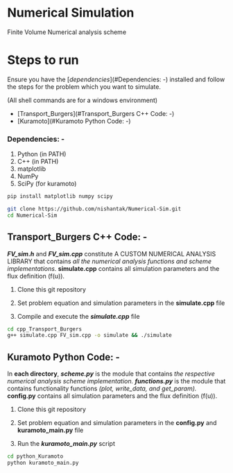# Numerical Simulation
Finite Volume Numerical analysis scheme <br>

# Steps to run
Ensure you have the [*dependencies*](#Dependencies: -) installed and follow the steps for the problem which you want to simulate. 

(All shell commands are for a windows environment)

- [Transport_Burgers](#Transport_Burgers C++ Code: -)
- [Kuramoto](#Kuramoto Python Code: -)

### Dependencies: -
1. Python (in PATH)
2. C++ (in PATH)
2. matplotlib
3. NumPy
4. SciPy (for kuramoto)

```bash
pip install matplotlib numpy scipy
```

```bash
git clone https://github.com/nishantak/Numerical-Sim.git
cd Numerical-Sim

```
## Transport_Burgers C++ Code: -
***FV_sim.h*** and ***FV_sim.cpp*** constitute A CUSTOM NUMERICAL ANALYSIS LIBRARY that contains _all the numerical analysis functions and scheme implementations._ **simulate.cpp** contains all simulation parameters and the flux definition (f(u)).

  1. Clone this git repository

  2. Set problem equation and simulation parameters in the **simulate.cpp** file

  3. Compile and execute the ***simulate.cpp*** file

```bash
cd cpp_Transport_Burgers
g++ simulate.cpp FV_sim.cpp -o simulate && ./simulate
```

## Kuramoto Python Code: -
In **each directory**, ***scheme.py*** is the module that contains _the respective numerical analysis scheme implementation._ ***functions.py*** is the module that contains functionality functions *(plot, write_data, and get_param).* **config.py** contains all simulation parameters and the flux definition (f(u)).

  1. Clone this git repository

  2. Set problem equation and simulation parameters in the **config.py** and **kuramoto_main.py** file
 
  2. Run the ***kuramoto_main.py*** script

```bash
cd python_Kuramoto
python kuramoto_main.py
```